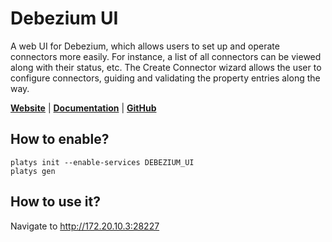 # Debezium UI

A web UI for Debezium, which allows users to set up and operate connectors more easily. For instance, a list of all connectors can be viewed along with their status, etc. The Create Connector wizard allows the user to configure connectors, guiding and validating the property entries along the way.

**[Website](https://debezium.io/documentation/reference/operations/debezium-ui.html)** | **[Documentation](https://debezium.io/documentation/reference/operations/debezium-ui.html)** | **[GitHub](https://github.com/debezium/debezium-ui)**

## How to enable?

```
platys init --enable-services DEBEZIUM_UI
platys gen
```

## How to use it?

Navigate to <http://172.20.10.3:28227>